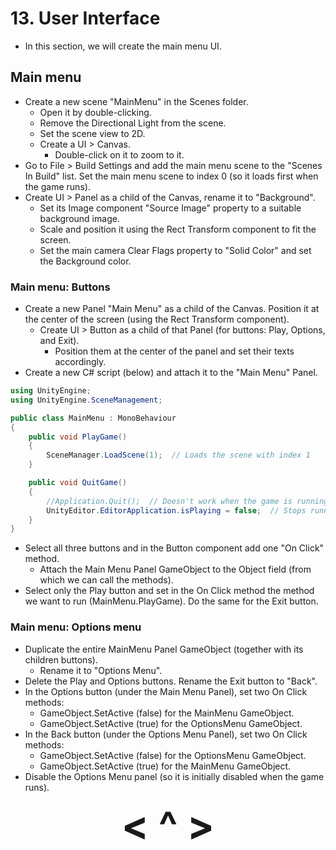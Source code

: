# 13. User Interface
- In this section, we will create the main menu UI.

## Main menu
- Create a new scene "MainMenu" in the Scenes folder.
    - Open it by double-clicking.
    - Remove the Directional Light from the scene.
    - Set the scene view to 2D.
    - Create a UI > Canvas.
        - Double-click on it to zoom to it.
- Go to File > Build Settings and add the main menu scene to the "Scenes In Build" list. Set the main menu scene to index 0 (so it loads first when the game runs).
- Create UI > Panel as a child of the Canvas, rename it to "Background".
    - Set its Image component "Source Image" property to a suitable background image.
    - Scale and position it using the Rect Transform component to fit the screen.
    - Set the main camera Clear Flags property to "Solid Color" and set the Background color.

### Main menu: Buttons
- Create a new Panel "Main Menu" as a child of the Canvas. Position it at the center of the screen (using the Rect Transform component).
    - Create UI > Button as a child of that Panel (for buttons: Play, Options, and Exit).
        - Position them at the center of the panel and set their texts accordingly.
- Create a new C# script (below) and attach it to the "Main Menu" Panel.

```c#
using UnityEngine;
using UnityEngine.SceneManagement;

public class MainMenu : MonoBehaviour
{
    public void PlayGame()
    {
        SceneManager.LoadScene(1);  // Loads the scene with index 1
    }

    public void QuitGame()
    {
        //Application.Quit();  // Doesn't work when the game is running in the Unity editor
        UnityEditor.EditorApplication.isPlaying = false;  // Stops running the game if it is running in the Unity editor
    }
}
```

- Select all three buttons and in the Button component add one "On Click" method.
    - Attach the Main Menu Panel GameObject to the Object field (from which we can call the methods).
- Select only the Play button and set in the On Click method the method we want to run (MainMenu.PlayGame). Do the same for the Exit button.

### Main menu: Options menu
- Duplicate the entire MainMenu Panel GameObject (together with its children buttons).
    - Rename it to "Options Menu".
- Delete the Play and Options buttons. Rename the Exit button to "Back".
- In the Options button (under the Main Menu Panel), set two On Click methods:
    - GameObject.SetActive (false) for the MainMenu GameObject.
    - GameObject.SetActive (true) for the OptionsMenu GameObject.
- In the Back button (under the Options Menu Panel), set two On Click methods:
    - GameObject.SetActive (false) for the OptionsMenu GameObject.
    - GameObject.SetActive (true) for the MainMenu GameObject.
- Disable the Options Menu panel (so it is initially disabled when the game runs).

<div align="center"><b>
  <a href="12-Navigation.html" style="font-size:64px; text-decoration:none"> < </a>
  <a href="Contents.html" style="font-size:64px; text-decoration:none"> ^ </a>
  <a href="14-Wrapping-up.html" style="font-size:64px; text-decoration:none"> > </a>
</b></div>

